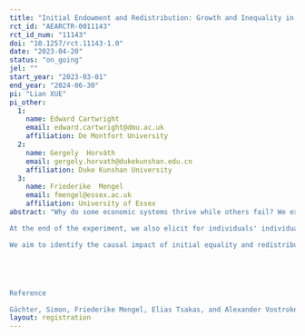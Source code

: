 ```yaml
---
title: "Initial Endowment and Redistribution: Growth and Inequality in Dynamic Public Good Game"
rct_id: "AEARCTR-0011143"
rct_id_num: "11143"
doi: "10.1257/rct.11143-1.0"
date: "2023-04-20"
status: "on_going"
jel: ""
start_year: "2023-03-01"
end_year: "2024-06-30"
pi: "Lian XUE"
pi_other:
  1:
    name: Edward Cartwright
    email: edward.cartwright@dmu.ac.uk
    affiliation: De Montfort University
  2:
    name: Gergely  Horváth
    email: gergely.horvath@dukekunshan.edu.cn
    affiliation: Duke Kunshan University
  3:
    name: Friederike  Mengel
    email: fmengel@essex.ac.uk
    affiliation: University of Essex
abstract: "Why do some economic systems thrive while others fail? We explore the question in an experimental framework with the dynamic public good game (Gachter et al., 2017), where each agent's wealth at the end of period t serves as her endowment in t+1. We exogenously vary the initial endowment equality and the existence of market institutions for redistribution across treatments to examine factors that affect growth and inequality within and across experimental groups. In a 2 by 3 between-subject design, we vary two key factors: (1) whether participants' initial endowment is equal or unequal (with half of the participants receiving twice the endowment). (2) whether participants have the opportunity to redistribute, through uniform taxation, at the end of a period. Additionally, we compare whether the redistribution policy is endogenously voted among group members or exogenous given by the experimenter. 
At the end of the experiment, we also elicit for individuals' individual characteristics and risk-, social- and redistributive preferences.
We aim to identify the causal impact of initial equality and redistribution policies on growth and inequality, the correlation between individual preferences and cooperative behaviour (i.e., contribution and voting) and heterogeneous effects across individuals. 


Reference
Gächter, Simon, Friederike Mengel, Elias Tsakas, and Alexander Vostroknutov. "Growth and inequality in public good provision." Journal of Public Economics 150 (2017): 1-13."
layout: registration
---
```


